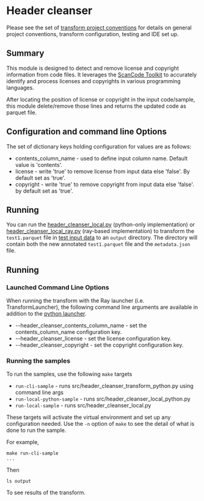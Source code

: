 # Header cleanser
Please see the set of
[transform project conventions](../../../README.md)
for details on general project conventions, transform configuration,
testing and IDE set up.

## Summary 

This module is designed to detect and remove license and copyright information from code files. It leverages the [ScanCode Toolkit](https://pypi.org/project/scancode-toolkit/) to accurately identify and process licenses and copyrights in various programming languages.

After locating the position of license or copyright in the input code/sample, this module delete/remove those lines and returns the updated code as parquet file.

## Configuration and command line Options

The set of dictionary keys holding configuration for values are as follows:

* contents_column_name - used to define input column name. Default value is 'contents'.
* license - write 'true' to remove license from input data else 'false'. By default set as 'true'.
* copyright - write 'true' to remove copyright from input data else 'false'. by default set as 'true'.

## Running
You can run the [header_cleanser_local.py](src/header_cleanser_local.py) (python-only implementation) or [header_cleanser_local_ray.py](ray/src/header_cleanser_local_ray.py) (ray-based  implementation) to transform the `test1.parquet` file in [test input data](test-data/input) to an `output` directory.  The directory will contain both the new annotated `test1.parquet` file and the `metadata.json` file.

## Running

### Launched Command Line Options 
When running the transform with the Ray launcher (i.e. TransformLauncher),
the following command line arguments are available in addition to 
the [python launcher](../../../../data-processing-lib/doc/python-launcher-options.md).
* --header_cleanser_contents_column_name - set the contents_column_name configuration key.
* --header_cleanser_license - set the license configuration key.
* --header_cleanser_copyright - set the copyright configuration key. 

### Running the samples
To run the samples, use the following `make` targets

* `run-cli-sample` - runs src/header_cleanser_transform_python.py using command line args
* `run-local-python-sample` - runs src/header_cleanser_local_python.py
* `run-local-sample` - runs src/header_cleanser_local.py

These targets will activate the virtual environment and set up any configuration needed.
Use the `-n` option of `make` to see the detail of what is done to run the sample.

For example, 
```shell
make run-cli-sample
...
```
Then 
```shell
ls output
```
To see results of the transform.
